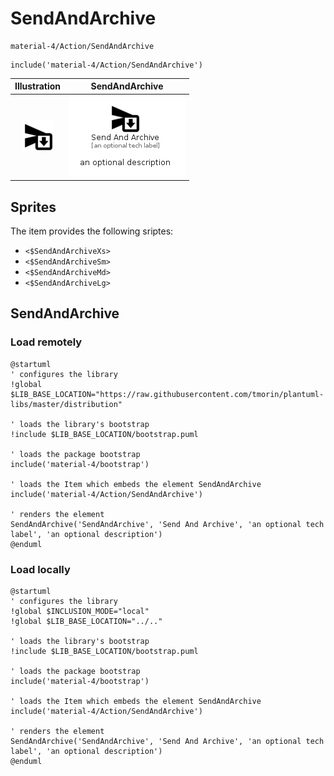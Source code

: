 # SendAndArchive


```text
material-4/Action/SendAndArchive
```

```text
include('material-4/Action/SendAndArchive')
```



| Illustration | SendAndArchive |
| :---: | :---: |
| ![illustration for Illustration](../../material-4/Action/SendAndArchive.png) | ![illustration for SendAndArchive](../../material-4/Action/SendAndArchive.Local.png) |



## Sprites
The item provides the following sriptes:

- `<$SendAndArchiveXs>`
- `<$SendAndArchiveSm>`
- `<$SendAndArchiveMd>`
- `<$SendAndArchiveLg>`





## SendAndArchive

### Load remotely
```plantuml
@startuml
' configures the library
!global $LIB_BASE_LOCATION="https://raw.githubusercontent.com/tmorin/plantuml-libs/master/distribution"

' loads the library's bootstrap
!include $LIB_BASE_LOCATION/bootstrap.puml

' loads the package bootstrap
include('material-4/bootstrap')

' loads the Item which embeds the element SendAndArchive
include('material-4/Action/SendAndArchive')

' renders the element
SendAndArchive('SendAndArchive', 'Send And Archive', 'an optional tech label', 'an optional description')
@enduml
```

### Load locally
```plantuml
@startuml
' configures the library
!global $INCLUSION_MODE="local"
!global $LIB_BASE_LOCATION="../.."

' loads the library's bootstrap
!include $LIB_BASE_LOCATION/bootstrap.puml

' loads the package bootstrap
include('material-4/bootstrap')

' loads the Item which embeds the element SendAndArchive
include('material-4/Action/SendAndArchive')

' renders the element
SendAndArchive('SendAndArchive', 'Send And Archive', 'an optional tech label', 'an optional description')
@enduml
```

